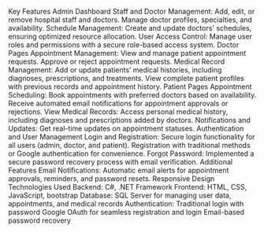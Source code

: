 Key Features
Admin Dashboard
Staff and Doctor Management:
    Add, edit, or remove hospital staff and doctors.
    Manage doctor profiles, specialties, and availability.
Schedule Management:
    Create and update doctors' schedules, ensuring optimized resource allocation.
User Access Control:
Manage user roles and permissions with a secure role-based access system.
Doctor Pages
Appointment Management:
View and manage patient appointment requests.
Approve or reject appointment requests.
Medical Record Management:
Add or update patients’ medical histories, including diagnoses, prescriptions, and treatments.
View complete patient profiles with previous records and appointment history.
Patient Pages
Appointment Scheduling:
Book appointments with preferred doctors based on availability.
Receive automated email notifications for appointment approvals or rejections.
View Medical Records:
Access personal medical history, including diagnoses and prescriptions added by doctors.
Notifications and Updates:
Get real-time updates on appointment statuses.
Authentication and User Management
Login and Registration:
Secure login functionality for all users (admin, doctor, and patient).
Registration with traditional methods or Google authentication for convenience.
Forgot Password:
Implemented a secure password recovery process with email verification.
Additional Features
Email Notifications:
Automatic email alerts for appointment approvals, reminders, and password resets.
Responsive Design
Technologies Used
Backend: C#, .NET Framework
Frontend: HTML, CSS, JavaScript, bootstrap
Database: SQL Server for managing user data, appointments, and medical records
Authentication:
Traditional login with password
Google OAuth for seamless registration and login
Email-based password recovery
